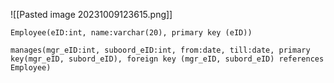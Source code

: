 
![[Pasted image 20231009123615.png]]


`Employee(eID:int, name:varchar(20), primary key (eID))`

`manages(mgr_eID:int, suboord_eID:int, from:date, till:date, primary key(mgr_eID, subord_eID), foreign key (mgr_eID, subord_eID) references Employee)`